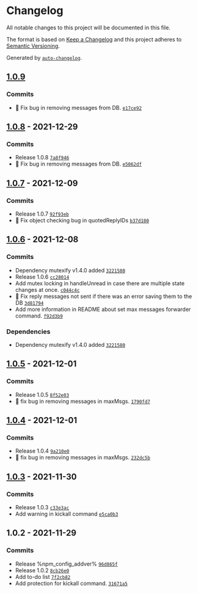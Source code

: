 # Changelog

All notable changes to this project will be documented in this file.

The format is based on [Keep a Changelog](https://keepachangelog.com/en/1.0.0/)
and this project adheres to [Semantic Versioning](https://semver.org/spec/v2.0.0.html).

Generated by [`auto-changelog`](https://github.com/CookPete/auto-changelog).

## [1.0.9](https://github.com/eyalmichon/group-expander/compare/1.0.8...1.0.9)




### Commits

- 🐛 Fix bug in removing messages from DB. [`e17ce92`](https://github.com/eyalmichon/group-expander/commit/e17ce929fd17ef6aa5f4e7b7fe17a1b382ee5b67)


## [1.0.8](https://github.com/eyalmichon/group-expander/compare/1.0.7...1.0.8) - 2021-12-29




### Commits

- Release 1.0.8 [`7a8f946`](https://github.com/eyalmichon/group-expander/commit/7a8f946acbf543d01bdde7b218633e9a4c1e6522)
- 🐛 Fix bug in removing messages from DB. [`e5062df`](https://github.com/eyalmichon/group-expander/commit/e5062dfc04ab1db20dac2adebae5e481cd676ff0)


## [1.0.7](https://github.com/eyalmichon/group-expander/compare/1.0.6...1.0.7) - 2021-12-09




### Commits

- Release 1.0.7 [`92f93eb`](https://github.com/eyalmichon/group-expander/commit/92f93ebc4cc49acbd572dd730f468cb672384833)
- 🐛 Fix object checking bug in quotedReplyIDs [`b37d180`](https://github.com/eyalmichon/group-expander/commit/b37d18061f491f37e9baeea01eb6fbc7d9ffca21)


## [1.0.6](https://github.com/eyalmichon/group-expander/compare/1.0.5...1.0.6) - 2021-12-08




### Commits

- Dependency mutexify v1.4.0 added [`3221580`](https://github.com/eyalmichon/group-expander/commit/32215801d7d157a72c33c7665afc4607e7462e12)
- Release 1.0.6 [`cc28014`](https://github.com/eyalmichon/group-expander/commit/cc280149ff372a738a6a81aeaa0f8bbf04af0680)
- Add mutex locking in handleUnread in case there are multiple state changes at once. [`c044c4c`](https://github.com/eyalmichon/group-expander/commit/c044c4cc0f7e50426960aed5f6e9c511e4b6c966)
- 🐛 Fix reply messages not sent if there was an error saving them to the DB [`3d81794`](https://github.com/eyalmichon/group-expander/commit/3d81794f5c3845f8f3e2bcf0265a27a229f951f7)
- Add more information in README about set max messages forwarder command. [`f92d3b9`](https://github.com/eyalmichon/group-expander/commit/f92d3b93b0407f0221e9838ad252b606ad0a59ba)

### Dependencies

- Dependency mutexify v1.4.0 added [`3221580`](https://github.com/eyalmichon/group-expander/commit/32215801d7d157a72c33c7665afc4607e7462e12)

## [1.0.5](https://github.com/eyalmichon/group-expander/compare/1.0.4...1.0.5) - 2021-12-01




### Commits

- Release 1.0.5 [`8f52e03`](https://github.com/eyalmichon/group-expander/commit/8f52e03059c1254ef3089ca27f55ecd64fb371c6)
- 🐛 fix bug in removing messages in maxMsgs. [`1790fd7`](https://github.com/eyalmichon/group-expander/commit/1790fd7c773a2518253c085b45aecdafc0213c65)


## [1.0.4](https://github.com/eyalmichon/group-expander/compare/1.0.3...1.0.4) - 2021-12-01




### Commits

- Release 1.0.4 [`9a210e0`](https://github.com/eyalmichon/group-expander/commit/9a210e0be3c7b64761e1b78993870256338128d0)
- 🐛 fix bug in removing messages in maxMsgs. [`232dc5b`](https://github.com/eyalmichon/group-expander/commit/232dc5ba228a68698ae2147040298d51eb493a35)


## [1.0.3](https://github.com/eyalmichon/group-expander/compare/1.0.2...1.0.3) - 2021-11-30




### Commits

- Release 1.0.3 [`c33e3ac`](https://github.com/eyalmichon/group-expander/commit/c33e3acae81f022176ed7b6db9028f8df3637735)
- Add warning in kickall command [`e5ca0b3`](https://github.com/eyalmichon/group-expander/commit/e5ca0b3bd4d31af9f46fb17bb41b0415d210bbc9)


## 1.0.2 - 2021-11-29




### Commits

- Release %npm_config_addver% [`96d865f`](https://github.com/eyalmichon/group-expander/commit/96d865fab32290b40c9d983431641c426a9c4b4a)
- Release 1.0.2 [`8cb26e0`](https://github.com/eyalmichon/group-expander/commit/8cb26e0266814a25de4043105f488e885f2e9315)
- Add to-do list [`7f2cb82`](https://github.com/eyalmichon/group-expander/commit/7f2cb82da4cf8335974fd564e7a0ec50e22acc69)
- Add protection for kickall command. [`31671a5`](https://github.com/eyalmichon/group-expander/commit/31671a52e8defb6e7e9ad4603335e72468917d8e)


